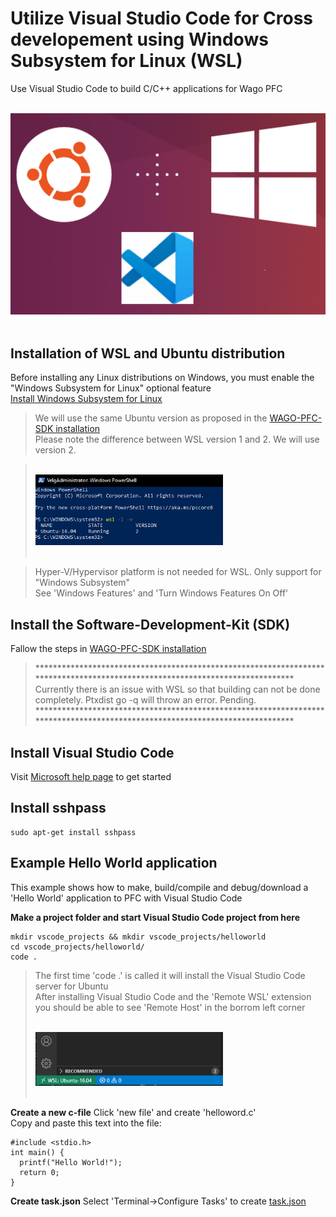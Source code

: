 # Utilize Visual Studio Code for Cross developement using Windows Subsystem for Linux (WSL)
Use Visual Studio Code to build C/C++ applications for Wago PFC

<div align="left">
   <br>
  <img src="Img\VSCodeWSL.png"width="600" hight="500"> <br><br>
</div>

## Installation of WSL and Ubuntu distribution
Before installing any Linux distributions on Windows, you must enable the "Windows Subsystem for Linux" optional feature <br/>
[Install Windows Subsystem for Linux](https://docs.microsoft.com/en-us/windows/wsl/install-win10)

> We will use the same Ubuntu version as proposed in the [WAGO-PFC-SDK installation](https://github.com/WAGO/pfc-firmware-sdk) <br/>
> Please note the difference between WSL version 1 and 2. We will use version 2.

> <div align="left">
>  <br>
>  <img src="Img\Powershell_wsl2.PNG" width="300" hight="300"> <br><br>
> </div>

> Hyper-V/Hypervisor platform is not needed for WSL. Only support for "Windows Subsystem" <br/>
> See 'Windows Features' and 'Turn Windows Features On Off'<br/>

## Install the Software-Development-Kit (SDK) 
Fallow the steps in [WAGO-PFC-SDK installation](https://github.com/WAGO/pfc-firmware-sdk) <br/> 
> ***************************************************************************************************************************** <br/>
> Currently there is an issue with WSL so that building can not be done completely. Ptxdist go -q will throw an error. Pending. <br/>
> ***************************************************************************************************************************** <br/>

## Install Visual Studio Code
Visit [Microsoft help page](https://docs.microsoft.com/en-us/windows/wsl/tutorials/wsl-vscode) to get started

## Install sshpass
```
sudo apt-get install sshpass
```

## Example Hello World application
This example shows how to make, build/compile and debug/download a 'Hello World' application to PFC with Visual Studio Code

**Make a project folder and start Visual Studio Code project from here**
```
mkdir vscode_projects && mkdir vscode_projects/helloworld
cd vscode_projects/helloworld/
code .
```
> The first time 'code .' is called it will install the Visual Studio Code server for Ubuntu <br/>
> After installing Visual Studio Code and the 'Remote WSL' extension you should be able to see 'Remote Host' in the borrom left corner <br/>
> <div align="left">
>  <br>
> <img src="Img\remotehost.PNG" width="300" hight="300"> <br><br>
> </div>

**Create a new c-file**
Click 'new file' and create 'helloword.c' <br/>
Copy and paste this text into the file:
```
#include <stdio.h>
int main() {
  printf("Hello World!");
  return 0;
}
```
**Create task.json**
Select 'Terminal->Configure Tasks' to create [task.json](Json/tasks.json)











